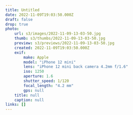 ```yaml
---
title: Untitled
date: 2022-11-09T19:03:50.000Z
draft: false
drop: true
photo:
    url: s3/images/2022-11-09-13-03-50.jpg
    thumb: s3/thumbs/2022-11-09-13-03-50.jpg
    preview: s3/previews/2022-11-09-13-03-50.jpg
    created: 2022-11-09T19:03:50.000Z
    exif:
        make: Apple
        model: "iPhone 12 mini"
        lens: "iPhone 12 mini back camera 4.2mm f/1.6"
        iso: 1250
        aperture: 1.6
        shutter_speed: 1/120
        focal_length: "4.2 mm"
        gps: null
    title: null
    caption: null
links: []
---
```

